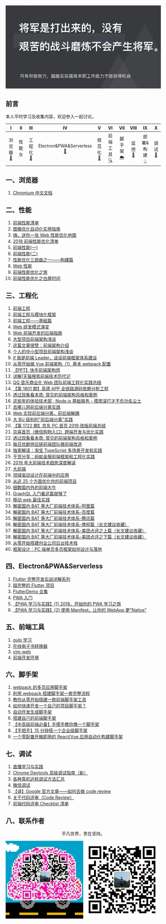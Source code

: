 ![image](./img/timg.jpg)
<br>

## 前言

本人平时学习及收集内容，欢迎参入一起讨论。

|              I              |           II            |             III             |                              IV                               |              V              |               VI                |            VII             |          VIII          |                IX                 |           X            |
| :-------------------------: | :---------------------: | :-------------------------: | :-----------------------------------------------------------: | :-------------------------: | :-----------------------------: | :------------------------: | :--------------------: | :-------------------------------: | :--------------------: |
| 浏览器<br />[📝](#一浏览器) | 性能<br/>[☕️](#二性能) | 工程化<br />[🐍](#三工程化) | Electron&PWA&Serverless<br />[🔗](#四Electron&PWA&Serverless) | 规范化<br />[📖](#五规范化) | 前端工具<br/> [🔍](#六前端工具) | 脚手架<br/>[☁️](#七脚手架) | 监控<br/>[📃](#八监控) | 部署&构建<br />[💡](#九部署&构建) | 调试<br/>[🔨](#十调试) |

## 一、浏览器

1. [Chromium 中文文档](https://github.com/ahangchen/Chromium_doc_zh)

## 二、性能

1. [前端性能清单](https://github.com/JohnsenZhou/Front-End-Performance-Checklist)
2. [图像优化自动化实用指南](https://mp.weixin.qq.com/s/3aosOSPut-zkqJDhBfVQ1Q)
3. [嗨，送你一张 Web 性能优化地图](https://mp.weixin.qq.com/s?__biz=MzUxMTcwOTM4Mg==&mid=2247483962&idx=1&sn=f9337ad983c6303811eb43d07d9f23d5&chksm=f96edb93ce195285943211e645cc683989826abdaaa8ab0b073a20761369ed04843c835c50b7#rd)
4. [2018 前端性能优化清单](https://juejin.im/post/5a966bd16fb9a0635172a50a)
5. [前端性能(一)](https://github.com/ftTony/blog/issues/28)
6. [前端性能(二)](https://github.com/ftTony/blog/issues/29)
7. [性能优化三部曲之一——构建篇](https://github.com/lcxfs1991/blog/issues/4)
8. [Web 性能](https://github.com/laoqiren/web-performance)
9. [前端性能优化之旅](https://github.com/alienzhou/fe-performance-journey)
10. [前端性能优化之白屏时间](https://mp.weixin.qq.com/s/N_6faORvlDSxFQMh1o2naA)

## 三、工程化

1. [前端工程](https://www.zhihu.com/question/24558375)
2. [前端工程与模块化框架](https://github.com/fouber/blog/issues/4)
3. [前端工程——基础篇](https://github.com/fouber/blog/issues/10)
4. [Web 研发模式演变](https://github.com/lifesinger/blog/issues/184)
5. [Web 前端开发的后端指南](https://mp.weixin.qq.com/s/tbJ-X3_zKi4vR_1ST5maTQ)
6. [大型项目前端架构浅谈](https://juejin.im/post/5cea1f705188250640005472)
7. [这篇文章很赞：前端架构介绍](https://mp.weixin.qq.com/s/ydgvQ1JHFH9a0WyC0CZtiw)
8. [个人的中小型项目前端架构浅谈](https://blog.csdn.net/qq20004604/article/details/70480932)
9. [if 我是前端 Leader，谈谈前端框架体系建设](https://juejin.im/post/5decf88f51882512327a510a)
10. [从零开始做 Vue 前端架构（1）基本 webpack 配置](https://github.com/CodeLittlePrince/blog/issues/10)
11. [【PPT】快手前端架构师](https://mp.weixin.qq.com/s/y1SX8CQmc8WROBrSBGbpgw)
12. [详解|天猫搜索前端技术历代记](https://mp.weixin.qq.com/s/R38oST2_DvxA5zrh8eQ5Eg)
13. [QQ 音乐商业化 Web 团队前端工程化实践总结](https://cloud.tencent.com/developer/article/1500013)
14. [【第 1801 期】高德 APP 全链路源码依赖分析工程](https://mp.weixin.qq.com/s/Dx7xVe3It7E1HEOCVLMc0Q)
15. [透过现象看本质: 常见的前端架构风格和案例](https://juejin.im/post/5d7ffad551882545ff173083)
16. [这些年的体验技术部 · Node.js 基础服务 - 摸爬滚打才不负功名尘土](https://www.yuque.com/afx/about/nodejs)
17. [去哪儿网前后端分离实践](https://mp.weixin.qq.com/s/hRYn9D8_-RDvcfV5hdCsbw)
18. [Web 实现前后端分离，前后端解耦](https://mp.weixin.qq.com/s/13cQzIsrsF61S870pnJ6bQ)
19. [大 BU 级别的"前后端分离"实践](https://segmentfault.com/a/1190000020047069)
20. [【第 1722 期】京东 PC 首页 2019 改版前端总结](https://mp.weixin.qq.com/s/prgpYTSVrBKTsO1JDrgh3Q)
21. [京喜首页（微信购物入口）跨端开发与优化实践](https://mp.weixin.qq.com/s/Gh6SyzMuJSpEvCAe_mB9fg)
22. [透过现象看本质: 常见的前端架构风格和案例](https://mp.weixin.qq.com/s/m_twmahOfn2TuZpUbjndHA)
23. [每日优鲜供应链前端团队微前端改造](https://juejin.im/post/5d7f702ce51d4561f777e258)
24. [独家解读：淘宝 TypeScript 多场景开发和实践](https://mp.weixin.qq.com/s/N6Jmrbi-3AY_uo_lc-dBiw)
25. [干货分享：蚂蚁金服前端框架和工程化实践](https://mp.weixin.qq.com/s/6-yjR_CsHaWUI8YqLK25rA)
26. [2019 年大前端技术趋势深度解读](https://www.infoq.cn/article/K_RFbwfff5MugJXixYDQ)
27. [大前端](https://github.com/azl397985856/automate-everything)
28. [领域驱动设计在前端中的应用](https://github.com/Vincedream/ddd-fe-demo)
29. [从这 25 个方面优化你的前端项目](https://mp.weixin.qq.com/s/awkX87vt9Gp23YfRE01C4A)
30. [细数国内外的前端大牛](https://juejin.im/post/5a9224c6f265da4e710f7786)
31. [GraphQL 入门看这篇就够了](https://mp.weixin.qq.com/s/cpPN5o_mbti9H8e-kZAY5Q)
32. [移动 web 最佳实践](https://juejin.im/post/5d759f706fb9a06afa32adec)
33. [解密国内 BAT 等大厂前端技术体系-阿里篇](https://mp.weixin.qq.com/s/haSCjEOVCZSeaT2q5E2BQw)
34. [解密国内 BAT 等大厂前端技术体系-百度篇](https://mp.weixin.qq.com/s/O_nzIM6vdfJfd2wKDsuZAA)
35. [解密国内 BAT 等大厂前端技术体系-腾讯篇](https://mp.weixin.qq.com/s/hisqcnv8g5XMOF6bzFV7pw)
36. [解密国内 BAT 等大厂前端技术体系-携程篇（长文建议收藏）](https://mp.weixin.qq.com/s/IbORf-lQOLyaS8sBO5ILOw)
37. [解密国内 BAT 等大厂前端技术体系-美团点评之上篇（长文建议收藏）](https://mp.weixin.qq.com/s/gxR-KPCdfbHWX5I1um5x_g)
38. [解密国内 BAT 等大厂前端技术体系-美团点评之下篇（长文建议收藏）](https://mp.weixin.qq.com/s/Tdy-SsywdoR6tPhkp8gsjg)
39. [从零开始搭建创业公司后台技术栈](https://mp.weixin.qq.com/s/HlEDjrVKbH_KZo_SXjfzIQ)
40. [框架设计：PC 端单页多页框架如何设计与落地](https://mp.weixin.qq.com/s/hRpwptzR4z9szQai_5GraQ)

## 四、Electron&PWA&Serverless

1. [Flutter 完整开发实战详解系列](https://github.com/CarGuo/GSYFlutterBook)
2. [超完整的 Flutter 项目](https://github.com/CarGuo/GSYGithubAppFlutter)
3. [FlutterDemo 合集](https://github.com/OpenFlutter/Flutter-Notebook)
4. [PWA 入门](https://zhuanlan.zhihu.com/p/32601560)
5. [【PWA 学习与实践】(1) 2018，开始你的 PWA 学习之旅](https://github.com/alienzhou/blog/issues/2)
6. [【PWA 学习与实践】(2) 使用 Manifest，让你的 WebApp 更“Native”](https://github.com/alienzhou/blog/issues/3)

## 五、前端工具

1. [gulp 学习](https://www.gulpjs.com.cn/)
2. [在线电子书转换器](http://cn.epubee.com/)
3. [vim-web](https://github.com/jaywcjlove/vim-web)
4. [前端开发环境](http://fe.surge.sh/guide/)

## 六、脚手架

1. [webpack 的多页应用脚手架](https://github.com/Array-Huang/webpack-seed)
2. [利用 webpack 搭建脚手架一套完整流程](https://mp.weixin.qq.com/s/23f64lu-qAEAK76lFYyzow)
3. [教你从零开始搭建一款前端脚手架工具](https://juejin.im/post/5c237d1a5188256b9e0f21e1)
4. [如何快速开发一个自己的项目脚手架？](https://github.com/alienzhou/blog/issues/29)
5. [自动开发生成脚手架](https://github.com/yanlele/le-cli)
6. [搭建自己的前端脚手架](https://github.com/senntyou/blogs/blob/master/advanced/13.md)
7. [【中高级前端必备】手摸手教你撸一个脚手架](https://mp.weixin.qq.com/s/noKG8ylD2EbsB1dENh2xug)
8. [【手把手】15 分钟搭一个企业级脚手架](https://juejin.im/post/5d650613f265da03951a0364)
9. [一个零配置开箱即用的 React/Vue 应用自动化构建脚手架](https://github.com/JowayYoung/bruce-cli)

## 七、调试

1. [直播学习与实践](https://github.com/ftTony/blog/issues/4)
2. [Chrome Devtools 高级调试指南（新）](https://mp.weixin.qq.com/s/tF30zFXzuI7e2fko0sgBEQ)
3. [各种真机远程调试方法汇总](https://github.com/jieyou/remote_inspect_web_on_real_device)
4. [微信调试](https://github.com/wuchangming/spy-debugger)
5. [【译】Google 官方文章——如何去做 code review](https://juejin.im/post/5d80c27cf265da03e61b45c7)
6. [关于代码评审（Code Review）](https://mp.weixin.qq.com/s/2Fpqlhl2XLuk7dFXCPUD-A)
7. [前端代码评审 Checklist 清单](https://github.com/fengshi123/blog/issues/1)

## 八、联系作者

<div align="center">
    <p>
        平凡世界，贵在坚持。
    </p>
    <img src="./img/contact.png" />
</div>
